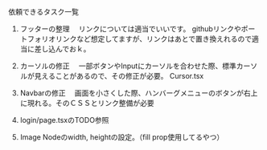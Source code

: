 依頼できるタスク一覧
1. フッターの整理
　リンクについては適当でいいです。
 githubリンクやポートフォリオリンクなど想定してますが、リンクはあとで置き換えれるので適当に差し込んでおｋ。

2. カーソルの修正
　一部ボタンやInputにカーソルを合わせた際、標準カーソルが見えることがあるので、その修正が必要。
    Cursor.tsx

3. Navbarの修正
　画面を小さくした際、ハンバーグメニューのボタンが右上に現れる。そのＣＳＳとリンク整備が必要

4. login/page.tsxのTODO参照

5. Image Nodeのwidth, heightの設定。（fill prop使用してるやつ）

